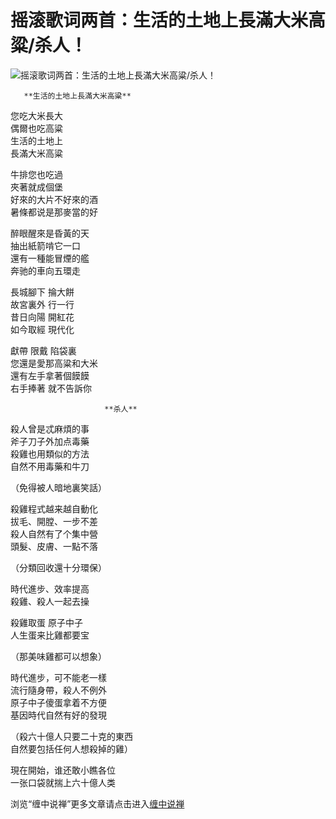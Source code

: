 摇滚歌词两首：生活的土地上長滿大米高粱/杀人！
====

			

                                               

![摇滚歌词两首：生活的土地上長滿大米高粱/杀人！](http://simg.sinajs.cn/blog7style/images/common/sg_trans.gif)

                                               

                                               

       **生活的土地上長滿大米高粱**

您吃大米長大  
偶爾也吃高粱  
生活的土地上  
長滿大米高粱

牛排您也吃過  
夾著就成個堡  
好來的大片不好來的酒  
暑條都说是那麥當的好

醉眼醒來是昏黃的天  
抽出紙箭啃它一口  
還有一種能冒煙的艦  
奔驰的車向五環走

長城腳下  掄大餅  
故宮裏外  行一行  
昔日向陽  開紅花  
如今取經  現代化

獻帶  限戴 陷袋裏  
您還是愛那高粱和大米  
還有左手拿著個饃饃  
右手捧著  就不告訴你

                         **杀人**                   

殺人曾是忒麻煩的事  
斧子刀子外加点毒藥  
殺雞也用類似的方法  
自然不用毒藥和牛刀

（免得被人暗地裏笑話）

殺雞程式越来越自動化  
拔毛、開膛、一步不差  
殺人自然有了个集中營  
頭髮、皮膚、一點不落

（分類回收還十分環保）

時代進步、效率提高  
殺雞、殺人一起去操

殺雞取蛋  原子中子  
人生蛋来比雞都要宝

（那美味雞都可以想象）

時代進步，可不能老一樣  
流行隨身帶，殺人不例外  
原子中子傻蛋拿着不方便  
基因時代自然有好的發現

（殺六十億人只要二十克的東西  
 自然要包括任何人想殺掉的雞）

現在開始，谁还敢小瞧各位  
一张口袋就揣上六十億人类

浏览“缠中说禅”更多文章请点击进入[缠中说禅](http://blog.sina.com.cn/m/chzhshch)
